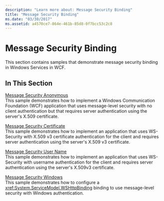```yaml
---
description: "Learn more about: Message Security Binding"
title: "Message Security Binding"
ms.date: "03/30/2017"
ms.assetid: a4570ce7-864e-461b-85d8-0f7bcc53c2c8
---
```

# Message Security Binding

This section contains samples that demonstrate message security binding in Windows Services in WCF.  
  
## In This Section  

 [Message Security Anonymous](message-security-anonymous.md)  
 This sample demonstrates how to implement a Windows Communication Foundation (WCF) application that uses message-level security with no client authentication but that requires server authentication using the server's X.509 certificate.  
  
 [Message Security Certificate](message-security-certificate.md)  
 This sample demonstrates how to implement an application that uses WS-Security with X.509 v3 certificate authentication for the client and requires server authentication using the server's X.509 v3 certificate.  
  
 [Message Security User Name](message-security-user-name.md)  
 This sample demonstrates how to implement an application that uses WS-Security with username authentication for the client and requires server authentication using the server's X.509v3 certificate.  
  
 [Message Security Windows](message-security-windows.md)  
 This sample demonstrates how to configure a <xref:System.ServiceModel.WSHttpBinding> binding to use message-level security with Windows authentication.
